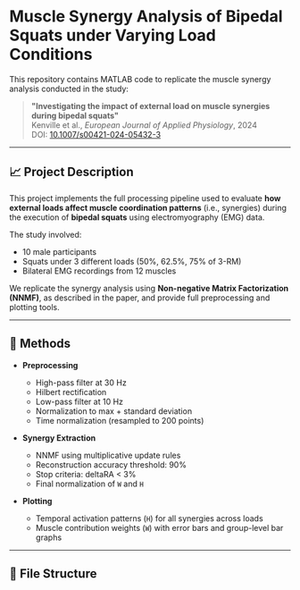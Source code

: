 # Muscle Synergy Analysis of Bipedal Squats under Varying Load Conditions

This repository contains MATLAB code to replicate the muscle synergy analysis conducted in the study:

> **"Investigating the impact of external load on muscle synergies during bipedal squats"**  
> Kenville et al., *European Journal of Applied Physiology*, 2024  
> DOI: [10.1007/s00421-024-05432-3](https://doi.org/10.1007/s00421-024-05432-3)

---

## 📈 Project Description

This project implements the full processing pipeline used to evaluate **how external loads affect muscle coordination patterns** (i.e., synergies) during the execution of **bipedal squats** using electromyography (EMG) data.

The study involved:
- 10 male participants
- Squats under 3 different loads (50%, 62.5%, 75% of 3-RM)
- Bilateral EMG recordings from 12 muscles

We replicate the synergy analysis using **Non-negative Matrix Factorization (NNMF)**, as described in the paper, and provide full preprocessing and plotting tools.

---

## 🧠 Methods

- **Preprocessing**
  - High-pass filter at 30 Hz
  - Hilbert rectification
  - Low-pass filter at 10 Hz
  - Normalization to max + standard deviation
  - Time normalization (resampled to 200 points)

- **Synergy Extraction**
  - NNMF using multiplicative update rules
  - Reconstruction accuracy threshold: 90%
  - Stop criteria: deltaRA < 3%
  - Final normalization of `W` and `H`

- **Plotting**
  - Temporal activation patterns (`H`) for all synergies across loads
  - Muscle contribution weights (`W`) with error bars and group-level bar graphs

---

## 📁 File Structure

